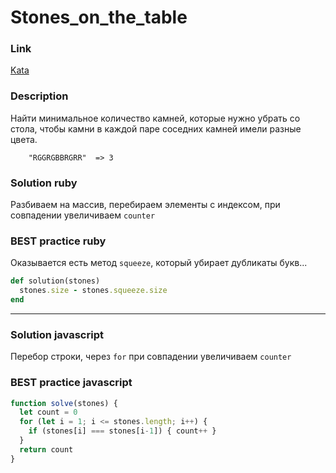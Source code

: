 # Stones_on_the_table

### Link
[Kata](https://www.codewars.com/kata/5f70e4cce10f9e0001c8995a)

### Description
Найти минимальное количество камней, которые нужно убрать со стола, чтобы камни в каждой паре соседних камней имели разные цвета.
        
        "RGGRGBBRGRR"  => 3

### Solution ruby
Разбиваем на массив, перебираем элементы с индексом,  при совпадении увеличиваем `counter`

### BEST practice ruby
Оказывается есть метод `squeeze`, который убирает дубликаты букв...

```ruby
def solution(stones)
  stones.size - stones.squeeze.size
end
```

---

### Solution javascript
Перебор строки, через `for` при совпадении увеличиваем `counter`

### BEST practice javascript
```javascript
function solve(stones) {
  let count = 0
  for (let i = 1; i <= stones.length; i++) {
    if (stones[i] === stones[i-1]) { count++ }
  }
  return count
}

```